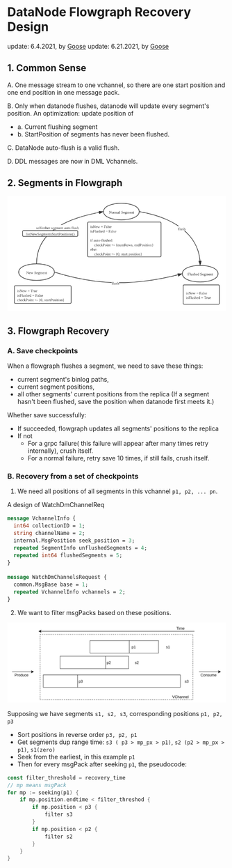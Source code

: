 # DataNode Flowgraph Recovery Design

update: 6.4.2021, by [Goose](https://github.com/XuanYang-cn)
update: 6.21.2021, by [Goose](https://github.com/XuanYang-cn)

## 1. Common Sense

A. One message stream to one vchannel, so there are one start position and one end position in one message pack.

B. Only when datanode flushes, datanode will update every segment's position.
An optimization: update position of

- a. Current flushing segment
- b. StartPosition of segments has never been flushed.

C. DataNode auto-flush is a valid flush.

D. DDL messages are now in DML Vchannels.

## 2. Segments in Flowgraph

![segments](graphs/segments.png)

## 3. Flowgraph Recovery

### A. Save checkpoints

When a flowgraph flushes a segment, we need to save these things:

- current segment's binlog paths,
- current segment positions,
- all other segments' current positions from the replica (If a segment hasn't been flushed, save the position when datanode first meets it.)

Whether save successfully:

- If succeeded, flowgraph updates all segments' positions to the replica
- If not
  - For a grpc failure( this failure will appear after many times retry internally), crush itself.
  - For a normal failure, retry save 10 times, if still fails, crush itself.

### B. Recovery from a set of checkpoints

1. We need all positions of all segments in this vchannel `p1, p2, ... pn`.

A design of WatchDmChannelReq

```proto
message VchannelInfo {
  int64 collectionID = 1;
  string channelName = 2;
  internal.MsgPosition seek_position = 3;
  repeated SegmentInfo unflushedSegments = 4;
  repeated int64 flushedSegments = 5;
}

message WatchDmChannelsRequest {
  common.MsgBase base = 1;
  repeated VchannelInfo vchannels = 2;
}
```

2. We want to filter msgPacks based on these positions.

![recovery](graphs/flowgraph_recovery_design.png)

Supposing we have segments `s1, s2, s3`, corresponding positions `p1, p2, p3`

- Sort positions in reverse order `p3, p2, p1`
- Get segments dup range time: `s3 ( p3 > mp_px > p1)`, `s2 (p2 > mp_px > p1)`, `s1(zero)`
- Seek from the earliest, in this example `p1`
- Then for every msgPack after seeking `p1`, the pseudocode:

```go
const filter_threshold = recovery_time
// mp means msgPack
for mp := seeking(p1) {
    if mp.position.endtime < filter_threshod {
        if mp.position < p3 {
            filter s3
        }
        if mp.position < p2 {
            filter s2
        }
    }
}
```

